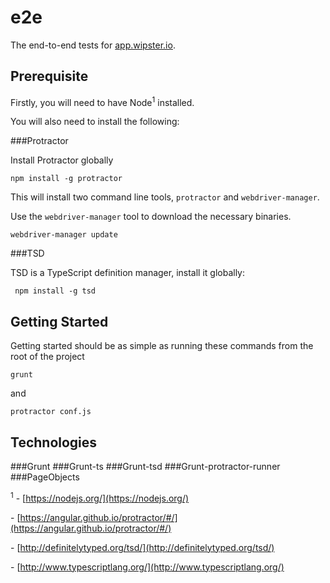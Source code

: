 e2e
===

The end-to-end tests for [app.wipster.io](https://app.wipster.io). 
  
Prerequisite
------------

Firstly, you will need to have Node<sup>1</sup> installed.

You will also need to install the following:

###Protractor

Install Protractor globally 

```
npm install -g protractor
```

This will install two command line tools, `protractor` and `webdriver-manager`.

Use the `webdriver-manager` tool to download the necessary binaries.

```
webdriver-manager update
```

###TSD

TSD is a TypeScript definition manager, install it globally:

```
 npm install -g tsd
```

Getting Started
---------------

Getting started should be as simple as running these commands from the root of the project
 
 ```
 grunt
 ```
 
 and 
 
 ```
 protractor conf.js
 ```

Technologies
------------
###Grunt
###Grunt-ts
###Grunt-tsd
###Grunt-protractor-runner
###PageObjects


<sup>1</sup> - [https://nodejs.org/](https://nodejs.org/)

<sup></sup> - [https://angular.github.io/protractor/#/](https://angular.github.io/protractor/#/)

<sup></sup> - [http://definitelytyped.org/tsd/](http://definitelytyped.org/tsd/)

<sup></sup> - [http://www.typescriptlang.org/](http://www.typescriptlang.org/)